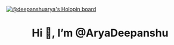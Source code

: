 [![@deepanshuarya's Holopin board](https://holopin.io/api/user/board?user=deepanshuarya)](https://holopin.io/@deepanshuarya)
<h1 align="center">Hi 👋, I’m @AryaDeepanshu</h1>

